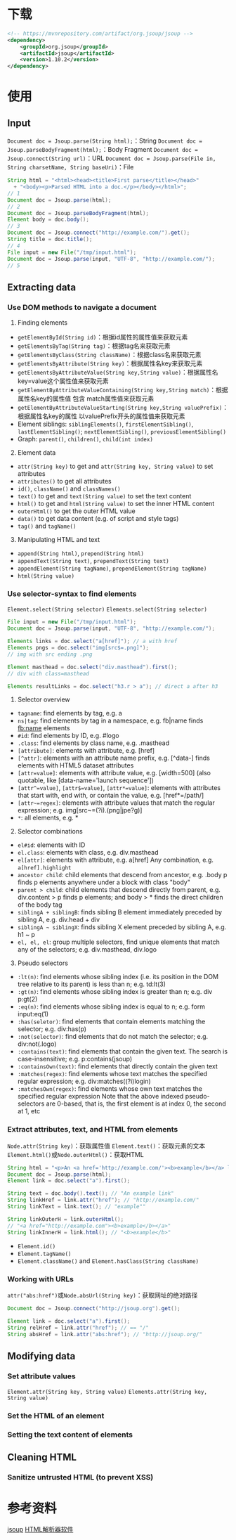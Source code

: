 # 下载
```xml
<!-- https://mvnrepository.com/artifact/org.jsoup/jsoup -->
<dependency>
    <groupId>org.jsoup</groupId>
    <artifactId>jsoup</artifactId>
    <version>1.10.2</version>
</dependency>
```

# 使用
## Input
`Document doc = Jsoup.parse(String html);`：String
`Document doc = Jsoup.parseBodyFragment(html);`：Body Fragment
`Document doc = Jsoup.connect(String url)`：URL
`Document doc = Jsoup.parse(File in, String charsetName, String baseUri)`：File

```java
String html = "<html><head><title>First parse</title></head>"
  + "<body><p>Parsed HTML into a doc.</p></body></html>";
// 1
Document doc = Jsoup.parse(html);
// 2
Document doc = Jsoup.parseBodyFragment(html);
Element body = doc.body();
// 3
Document doc = Jsoup.connect("http://example.com/").get();
String title = doc.title();
// 4
File input = new File("/tmp/input.html");
Document doc = Jsoup.parse(input, "UTF-8", "http://example.com/");
// 5
```

## Extracting data
### Use DOM methods to navigate a document
1. Finding elements
* `getElementById(String id)`：根据id属性的属性值来获取元素
* `getElementsByTag(String tag)`：根据tag名来获取元素
* `getElementsByClass(String className)`：根据class名来获取元素
* `getElementsByAttribute(String key)`：根据属性名key来获取元素
* `getElementsByAttributeValue(String key,String value)`：根据属性名key=value这个属性值来获取元素
* `getElementByAttributeValueContaining(String key,String match)`：根据属性名key的属性值 包含 match属性值来获取元素
* `getElementByAttributeValueStarting(String key,String valuePrefix)`：根据属性名key的属性 以valuePrefix开头的属性值来获取元素
* Element siblings: `siblingElements()`, `firstElementSibling()`, `lastElementSibling()`; `nextElementSibling()`, `previousElementSibling()`
* Graph: `parent()`, `children()`, `child(int index)`

2. Element data
* `attr(String key)` to get and `attr(String key, String value)` to set attributes
* `attributes()` to get all attributes
* `id()`, `className()` and `classNames()`
* `text()` to get and `text(String value)` to set the text content
* `html()` to get and `html(String value)` to set the inner HTML content
* `outerHtml()` to get the outer HTML value
* `data()` to get data content (e.g. of script and style tags)
* `tag()` and `tagName()`

3. Manipulating HTML and text
* `append(String html)`, `prepend(String html)`
* `appendText(String text)`, `prependText(String text)`
* `appendElement(String tagName)`, `prependElement(String tagName)`
* `html(String value)`

### Use selector-syntax to find elements
`Element.select(String selector)`
`Elements.select(String selector)` 



```java
File input = new File("/tmp/input.html");
Document doc = Jsoup.parse(input, "UTF-8", "http://example.com/");

Elements links = doc.select("a[href]"); // a with href
Elements pngs = doc.select("img[src$=.png]");
// img with src ending .png

Element masthead = doc.select("div.masthead").first();
// div with class=masthead

Elements resultLinks = doc.select("h3.r > a"); // direct a after h3
```

1. Selector overview
* `tagname`: find elements by tag, e.g. a
* `ns|tag`: find elements by tag in a namespace, e.g. fb|name finds <fb:name> elements
* `#id`: find elements by ID, e.g. #logo
* `.class`: find elements by class name, e.g. .masthead
* `[attribute]`: elements with attribute, e.g. [href]
* `[^attr]`: elements with an attribute name prefix, e.g. [^data-] finds elements with HTML5 dataset attributes
* `[attr=value]`: elements with attribute value, e.g. [width=500] (also quotable, like [data-name='launch sequence'])
* `[attr^=value]`, `[attr$=value]`, `[attr*=value]`: elements with attributes that start with, end with, or contain the value, e.g. [href*=/path/]
* `[attr~=regex]`: elements with attribute values that match the regular expression; e.g. img[src~=(?i)\.(png|jpe?g)]
* `*`: all elements, e.g. *

2. Selector combinations
* `el#id`: elements with ID
* `el.class`: elements with class, e.g. div.masthead
* `el[attr]`: elements with attribute, e.g. a[href]
Any combination, e.g. `a[href].highlight`
* `ancestor child`: child elements that descend from ancestor, e.g. .body p finds p elements anywhere under a block with class "body"
* `parent > child`: child elements that descend directly from parent, e.g. div.content > p finds p elements; and body > * finds the direct children of the body tag
* `siblingA + siblingB`: finds sibling B element immediately preceded by sibling A, e.g. div.head + div
* `siblingA ~ siblingX`: finds sibling X element preceded by sibling A, e.g. h1 ~ p
* `el, el, el`: group multiple selectors, find unique elements that match any of the selectors; e.g. div.masthead, div.logo

3. Pseudo selectors
* `:lt(n)`: find elements whose sibling index (i.e. its position in the DOM tree relative to its parent) is less than n; e.g. td:lt(3)
* `:gt(n)`: find elements whose sibling index is greater than n; e.g. div p:gt(2)
* `:eq(n)`: find elements whose sibling index is equal to n; e.g. form input:eq(1)
* `:has(seletor)`: find elements that contain elements matching the selector; e.g. div:has(p)
* `:not(selector)`: find elements that do not match the selector; e.g. div:not(.logo)
* `:contains(text)`: find elements that contain the given text. The search is case-insensitive; e.g. p:contains(jsoup)
* `:containsOwn(text)`: find elements that directly contain the given text
* `:matches(regex)`: find elements whose text matches the specified regular expression; e.g. div:matches((?i)login)
* `:matchesOwn(regex)`: find elements whose own text matches the specified regular expression
Note that the above indexed pseudo-selectors are 0-based, that is, the first element is at index 0, the second at 1, etc

### Extract attributes, text, and HTML from elements
`Node.attr(String key)`：获取属性值
`Element.text()`：获取元素的文本
`Element.html()`或`Node.outerHtml()`：获取HTML

```java
String html = "<p>An <a href='http://example.com/'><b>example</b></a> link.</p>";
Document doc = Jsoup.parse(html);
Element link = doc.select("a").first();

String text = doc.body().text(); // "An example link"
String linkHref = link.attr("href"); // "http://example.com/"
String linkText = link.text(); // "example""

String linkOuterH = link.outerHtml(); 
// "<a href="http://example.com"><b>example</b></a>"
String linkInnerH = link.html(); // "<b>example</b>"
```

* `Element.id()`
* `Element.tagName()`
* `Element.className()` and `Element.hasClass(String className)`


### Working with URLs
`attr("abs:href")`或`Node.absUrl(String key)`：获取网址的绝对路径
```java
Document doc = Jsoup.connect("http://jsoup.org").get();

Element link = doc.select("a").first();
String relHref = link.attr("href"); // == "/"
String absHref = link.attr("abs:href"); // "http://jsoup.org/"
```

## Modifying data
### Set attribute values
`Element.attr(String key, String value)`
`Elements.attr(String key, String value)`

### Set the HTML of an element

### Setting the text content of elements

## Cleaning HTML
### Sanitize untrusted HTML (to prevent XSS)


# 参考资料
[jsoup](https://jsoup.org/)
[HTML解析器软件](http://renegade24.iteye.com/blog/865197)  
